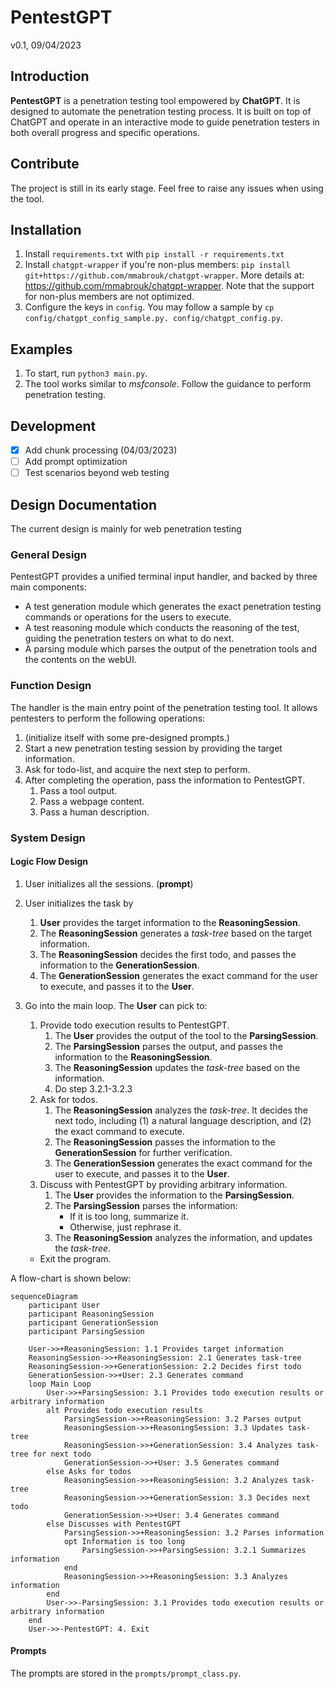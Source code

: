 # PentestGPT
v0.1, 09/04/2023

## Introduction
**PentestGPT** is a penetration testing tool empowered by **ChatGPT**. It is designed to automate the penetration testing process. It is built on top of ChatGPT and operate in an interactive mode to guide penetration testers in both overall progress and specific operations.


## Contribute
The project is still in its early stage. Feel free to raise any issues when using the tool. 

## Installation
1. Install `requirements.txt` with `pip install -r requirements.txt`
2. Install `chatgpt-wrapper` if you're non-plus members: `pip install git+https://github.com/mmabrouk/chatgpt-wrapper`. More details at: https://github.com/mmabrouk/chatgpt-wrapper. Note that the support for non-plus members are not optimized.
3. Configure the keys in `config`. You may follow a sample by `cp config/chatgpt_config_sample.py. config/chatgpt_config.py`.



## Examples
1. To start, run `python3 main.py`. 
2. The tool works similar to *msfconsole*. Follow the guidance to perform penetration testing. 

## Development
- [x] Add chunk processing (04/03/2023)
- [ ] Add prompt optimization
- [ ] Test scenarios beyond web testing

## Design Documentation
The current design is mainly for web penetration testing

### General Design
PentestGPT provides a unified terminal input handler, and backed by three main components:
- A test generation module which generates the exact penetration testing commands or operations for the users to execute.
- A test reasoning module which conducts the reasoning of the test, guiding the penetration testers on what to do next.
- A parsing module which parses the output of the penetration tools and the contents on the webUI.

### Function Design
The handler is the main entry point of the penetration testing tool. It allows pentesters to perform the following operations:
1. (initialize itself with some pre-designed prompts.)
2. Start a new penetration testing session by providing the target information.
3. Ask for todo-list, and acquire the next step to perform.
4. After completing the operation, pass the information to PentestGPT.
   1. Pass a tool output.
   2. Pass a webpage content.
   3. Pass a human description.


### System Design

#### Logic Flow Design
1. User initializes all the sessions. (**prompt**)
2. User initializes the task by
   1. **User** provides the target information to the **ReasoningSession**. 
   2. The **ReasoningSession** generates a *task-tree* based on the target information. 
   3. The **ReasoningSession** decides the first todo, and passes the information to the **GenerationSession**. 
   4. The **GenerationSession** generates the exact command for the user to execute, and passes it to the **User**. 
3. Go into the main loop. The **User** can pick to:
   1. Provide todo execution results to PentestGPT.
      1. The **User** provides the output of the tool to the **ParsingSession**. 
      2. The **ParsingSession** parses the output, and passes the information to the **ReasoningSession**.
      3. The **ReasoningSession** updates the *task-tree* based on the information.
      4. Do step 3.2.1-3.2.3
   2. Ask for todos.
      1. The **ReasoningSession** analyzes the *task-tree*. It decides the next todo, including (1) a natural language description, and (2) the exact command to execute.
      2. The **ReasoningSession** passes the information to the **GenerationSession** for further verification.
      3. The **GenerationSession** generates the exact command for the user to execute, and passes it to the **User**.
   3. Discuss with PentestGPT by providing arbitrary information.
      1. The **User** provides the information to the **ParsingSession**.
      2. The **ParsingSession** parses the information:
         - If it is too long, summarize it.
         - Otherwise, just rephrase it.
      3. The **ReasoningSession** analyzes the information, and updates the *task-tree*.

   - Exit the program.


A flow-chart is shown below:
```mermaid
sequenceDiagram
    participant User
    participant ReasoningSession
    participant GenerationSession
    participant ParsingSession

    User->>+ReasoningSession: 1.1 Provides target information
    ReasoningSession->>+ReasoningSession: 2.1 Generates task-tree
    ReasoningSession->>+GenerationSession: 2.2 Decides first todo
    GenerationSession->>+User: 2.3 Generates command
    loop Main Loop
        User->>+ParsingSession: 3.1 Provides todo execution results or arbitrary information
        alt Provides todo execution results
            ParsingSession->>+ReasoningSession: 3.2 Parses output
            ReasoningSession->>+ReasoningSession: 3.3 Updates task-tree
            ReasoningSession->>+GenerationSession: 3.4 Analyzes task-tree for next todo
            GenerationSession->>+User: 3.5 Generates command
        else Asks for todos
            ReasoningSession->>+ReasoningSession: 3.2 Analyzes task-tree
            ReasoningSession->>+GenerationSession: 3.3 Decides next todo
            GenerationSession->>+User: 3.4 Generates command
        else Discusses with PentestGPT
            ParsingSession->>+ReasoningSession: 3.2 Parses information
            opt Information is too long
                ParsingSession->>+ParsingSession: 3.2.1 Summarizes information
            end
            ReasoningSession->>+ReasoningSession: 3.3 Analyzes information
        end
        User->>-ParsingSession: 3.1 Provides todo execution results or arbitrary information
    end
    User->>-PentestGPT: 4. Exit

```

#### Prompts
The prompts are stored in the `prompts/prompt_class.py`. 



